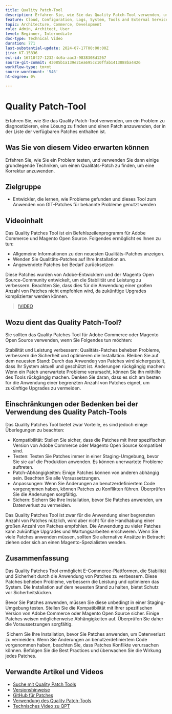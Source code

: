 ```yaml
---
title: Quality Patch-Tool
description: Erfahren Sie, wie Sie das Quality Patch-Tool verwenden, um ein Problem zu diagnostizieren, eine Lösung zu finden und einen Patch anzuwenden, der in der Liste der verfügbaren Patches enthalten ist.
feature: Cloud, Configuration, Logs, System, Tools and External Services
topic: Architecture, Commerce, Development
role: Admin, Architect, User
level: Beginner, Intermediate
doc-type: Technical Video
duration: 771
last-substantial-update: 2024-07-17T00:00:00Z
jira: KT-15836
exl-id: 16710f27-1232-4c6a-aac3-9838308d1267
source-git-commit: 43085b1a139e21ea695cc10ffab1413088ba4426
workflow-type: tm+mt
source-wordcount: '546'
ht-degree: 0%

---
```


# Quality Patch-Tool

Erfahren Sie, wie Sie das Quality Patch-Tool verwenden, um ein Problem zu diagnostizieren, eine Lösung zu finden und einen Patch anzuwenden, der in der Liste der verfügbaren Patches enthalten ist.

## Was Sie von diesem Video erwarten können

Erfahren Sie, wie Sie ein Problem testen, und verwenden Sie dann einige grundlegende Techniken, um einen Qualitäts-Patch zu finden, um eine Korrektur anzuwenden.

## Zielgruppe

* Entwickler, die lernen, wie Probleme gefunden und dieses Tool zum Anwenden von GIT-Patches für bekannte Probleme genutzt werden

## Videoinhalt

Das Quality Patches Tool ist ein Befehlszeilenprogramm für Adobe Commerce und Magento Open Source. Folgendes ermöglicht es Ihnen zu tun:

* Allgemeine Informationen zu den neuesten Qualitäts-Patches anzeigen.
* Wenden Sie Qualitäts-Patches auf Ihre Installation an.
* Angewendete Patches bei Bedarf zurücksetzen

Diese Patches wurden von Adobe-Entwicklern und der Magento Open Source-Community entwickelt, um die Stabilität und Leistung zu verbessern. Beachten Sie, dass dies für die Anwendung einer großen Anzahl von Patches nicht empfohlen wird, da zukünftige Upgrades komplizierter werden können.

>[!VIDEO](https://video.tv.adobe.com/v/3431436?learn=on)

## Wozu dient das Quality Patch-Tool?

Sie sollten das Quality Patches Tool für Adobe Commerce oder Magento Open Source verwenden, wenn Sie Folgendes tun möchten:

Stabilität und Leistung verbessern: Qualitäts-Patches beheben Probleme, verbessern die Sicherheit und optimieren die Installation.
Bleiben Sie auf dem neuesten Stand: Durch das Anwenden von Patches wird sichergestellt, dass Ihr System aktuell und geschützt ist.
Änderungen rückgängig machen: Wenn ein Patch unerwartete Probleme verursacht, können Sie ihn mithilfe des Tools rückgängig machen. Denken Sie daran, dass es sich am besten für die Anwendung einer begrenzten Anzahl von Patches eignet, um zukünftige Upgrades zu vermeiden.  

## Einschränkungen oder Bedenken bei der Verwendung des Quality Patch-Tools

Das Quality Patches Tool bietet zwar Vorteile, es sind jedoch einige Überlegungen zu beachten:

* Kompatibilität: Stellen Sie sicher, dass die Patches mit Ihrer spezifischen Version von Adobe Commerce oder Magento Open Source kompatibel sind.
* Testen: Testen Sie Patches immer in einer Staging-Umgebung, bevor Sie sie auf die Produktion anwenden. Es können unerwartete Probleme auftreten.
* Patch-Abhängigkeiten: Einige Patches können von anderen abhängig sein. Beachten Sie alle Voraussetzungen.
* Anpassungen: Wenn Sie Änderungen an benutzerdefiniertem Code vorgenommen haben, können Patches zu Konflikten führen. Überprüfen Sie die Änderungen sorgfältig.
* Sichern: Sichern Sie Ihre Installation, bevor Sie Patches anwenden, um Datenverlust zu vermeiden.

Das Quality Patches Tool ist zwar für die Anwendung einer begrenzten Anzahl von Patches nützlich, wird aber nicht für die Handhabung einer großen Anzahl von Patches empfohlen. Die Anwendung zu vieler Patches kann zukünftige Upgrades und Wartungsarbeiten erschweren. Wenn Sie viele Patches anwenden müssen, sollten Sie alternative Ansätze in Betracht ziehen oder sich an einen Magento-Spezialisten wenden. 

## Zusammenfassung 

Das Quality Patches Tool ermöglicht E-Commerce-Plattformen, die Stabilität und Sicherheit durch die Anwendung von Patches zu verbessern. Diese Patches beheben Probleme, verbessern die Leistung und optimieren das System. Die Installation auf dem neuesten Stand zu halten, bietet Schutz vor Sicherheitslücken.

Bevor Sie Patches anwenden, müssen Sie diese unbedingt in einer Staging-Umgebung testen. Stellen Sie die Kompatibilität mit Ihrer spezifischen Version von Adobe Commerce oder Magento Open Source sicher. Einige Patches weisen möglicherweise Abhängigkeiten auf. Überprüfen Sie daher die Voraussetzungen sorgfältig.

 Sichern Sie Ihre Installation, bevor Sie Patches anwenden, um Datenverlust zu vermeiden. Wenn Sie Änderungen an benutzerdefiniertem Code vorgenommen haben, beachten Sie, dass Patches Konflikte verursachen können. Befolgen Sie die Best Practices und überwachen Sie die Wirkung jedes Patches.

## Verwandte Artikel und Videos

* [Suche mit Quality Patch Tools](https://experienceleague.adobe.com/tools/commerce-quality-patches/index.html)
* [Versionshinweise](https://experienceleague.adobe.com/en/docs/commerce-operations/tools/quality-patches-tool/release-notes)
* [GitHub für Patches](https://github.com/magento/quality-patches/blob/master/patches/os/)
* [Verwendung des Quality Patch-Tools](https://experienceleague.adobe.com/en/docs/commerce-operations/tools/quality-patches-tool/usage)
* [Technisches Video zu QPT](https://experienceleague.adobe.com/en/docs/commerce-learn/tutorials/tools/quality-patch-tool)
